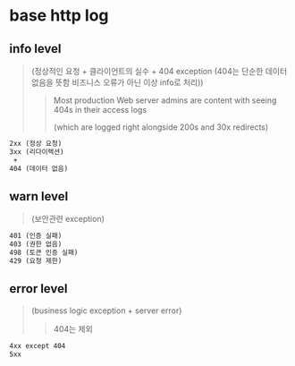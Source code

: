 # base http log

## info level

> (정상적인 요청 + 클라이언트의 실수 + 404 exception (404는 단순한 데이터 없음을 뜻함 비즈니스 오류가 아닌 이상 info로 처리))
>
> > Most production Web server admins are content with seeing 404s in their access logs
> >
> > (which are logged right alongside 200s and 30x redirects)

```txt
2xx (정상 요청)
3xx (리다이렉션)
 +
404 (데이터 없음)
```

## warn level

> (보안관련 exception)

```txt
401 (인증 실패)
403 (권한 없음)
498 (토큰 인증 실패)
429 (요청 제한)
```

## error level

> (business logic exception + server error)
>
> > 404는 제외

```txt
4xx except 404
5xx
```

